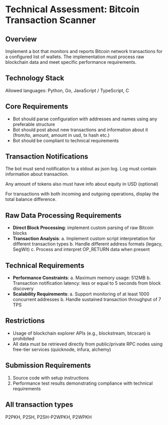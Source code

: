 # Technical Assessment: Bitcoin Transaction Scanner

## Overview
Implement a bot that monitors and reports Bitcoin network transactions for a configured list of wallets. The implementation must process raw blockchain data and meet specific performance requirements.

## Technology Stack
Allowed languages: Python, Go, JavaScript / TypeScript, C

## Core Requirements
- Bot should parse configuration with addresses and names using any preferable structure
- Bot should post about new transactions and information about it (from/to, amount, amount in usd, tx hash etc.)
- Bot should be compliant to technical requirements

## Transaction Notifications
The bot must send notification to a stdout as json log. Log must contain information about transaction.

Any amount of tokens also must have info about equity in USD (optional)

For transactions with both incoming and outgoing operations, display the total balance difference.

## Raw Data Processing Requirements
- **Direct Block Processing**: implement custom parsing of raw Bitcoin blocks
- **Transaction Analysis**:
  a. Implement custom script interpretation for different transaction types
  b. Handle different address formats (legacy, SegWit)
  c. Process and interpret OP_RETURN data when present

## Technical Requirements
- **Performance Constraints**:
  a. Maximum memory usage: 512MB
  b. Transaction notification latency: less or equal to 5 seconds from block discovery
- **Scalability Requirements**:
  a. Support monitoring of at least 1000 concurrent addresses
  b. Handle sustained transaction throughput of 7 TPS

## Restrictions
- Usage of blockchain explorer APIs (e.g., blockstream, btcscan) is prohibited
- All data must be retrieved directly from public/private RPC nodes using free-tier services (quicknode, infura, alchemy)

## Submission Requirements
1. Source code with setup instructions
2. Performance test results demonstrating compliance with technical requirements


## All transaction types
P2PKH, P2SH, P2SH-P2WPKH, P2WPKH

